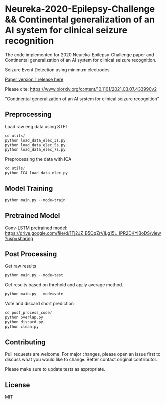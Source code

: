 # Neureka-2020-Epilepsy-Challenge && Continental generalization of an AI system for clinical seizure recognition

The code implemented for 2020 Neureka-Epilepsy-Challenge paper and Continental generalization of an AI system for clinical seizure recognition.

Seizure Event Detection using minimum electrodes.

[Paper version 1 release here](https://www.researchgate.net/publication/350387463_Two-Channel_Epileptic_Seizure_Detection_with_Blended_Multi-Time_Segments_Electroencephalography_Spectrogram)

Please cite: https://www.biorxiv.org/content/10.1101/2021.03.07.433990v2

"Continental generalization of an AI system for clinical seizure recognition"

## Preprocessing
Load raw eeg data using STFT
```python
cd utils/
python load_data_elec_3s.py
python load_data_elec_5s.py
python load_data_elec_7s.py
```
Preprocessing the data with ICA
```python
cd utils/
python ICA_load_data_elec.py
```
## Model Training
```python
python main.py --mode=train
```
## Pretrained Model
Conv-LSTM pretrained model:
https://drive.google.com/file/d/1Tj2JZ_B5OqZrVILg15L_lPR2DKYiBoDS/view?usp=sharing
## Post Processing
Get raw results
```python
python main.py --mode=test
```
Get results based on threhold and apply average method.
```python
python main.py --mode=vote
```
Vote and discard short prediction
```python
cd post_process_code/
python overlap.py 
python discard.py 
python clean.py
```
## Contributing
Pull requests are welcome. For major changes, please open an issue first to discuss what you would like to change. Better contact original contributor.

Please make sure to update tests as appropriate.

## License
[MIT](https://choosealicense.com/licenses/mit/)
